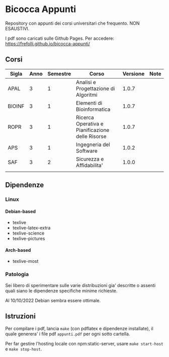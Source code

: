 # Bicocca Appunti

Repository con appunti dei corsi universitari che frequento. NON ESAUSTIVI.

I pdf sono caricati sulle Github Pages. Per accedere: https://frefolli.github.io/bicocca-appunti/

## Corsi

| Sigla | Anno | Semestre | Corso | Versione | Note |
| --- | --- | --- | --- | --- | --- |
| APAL | 3 | 1 | Analisi e Progettazione di Algoritmi | 1.0.7 |  |
| BIOINF | 3 | 1 | Elementi di Bioinformatica | 1.0.7 |  |
| ROPR | 3 | 1 | Ricerca Operativa e Pianificazione delle Risorse | 1.0.7 |  |
| APS | 3 | 1 | Ingegneria del Software | 1.0.2 |  |
| SAF | 3 | 2 | Sicurezza e Affidabilita' | 1.0.0 |  |
|  |  |  |  |  |

## Dipendenze

### Linux

#### Debian-based

 - texlive
 - texlive-latex-extra
 - texlive-science
 - texlive-pictures

#### Arch-based

 - texlive-most

### Patologia

Sei libero di sperimentare sulle varie distribuzioni gia' descritte o assenti quali siano le dipendenze specifiche minime richieste.

Al 10/10/2022 Debian sembra essere ottimale.

## Istruzioni

Per compilare i pdf, lancia `make` (con pdflatex e dipendenze installate), il quale generera' i file pdf `appunti.pdf` per ogni sotto cartella.

Per far gestire l'hosting locale con npm:static-server, usare `make start-host` e `make stop-host`.

